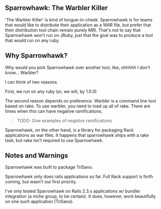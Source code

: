 ## Sparrowhawk: The Warbler Killer

'The Warbler Killer' is kind of tongue-in-cheek. Sparrowhawk is for teams that would like to distribute their application as a WAR file, but prefer that their distribution tool chain remain purely MRI. That's not to say that Sparrowhawk won't run on JRuby, just that the goal was to produce a tool that would run on any ruby.

## Why Sparrowhawk?

Why would you pick Sparrowhawk over another tool, like, ohhhhh I don't know... Warbler?

I can think of two reasons.

First, we run on any ruby (or, we will, by 1.0.0)

The second reason depends on preference. Warbler is a command line tool based on rake. To use warbler, you need to load up all of rake. There are times when this can have negative ramifications.

>TODO: Give examples of negative ramifications

Sparrowhawk, on the other hand, is a library for packaging Rack applications as war files. It happens that sparrowhawk ships with a rake task, but rake isn't required to use Sparrowhawk.

## Notes and Warnings

Sparrowhawk was built to package TriSano.

Sparrowhawk only does rails applications so far. Full Rack support is forth coming, but wasn't our first priority.

I've only tested Sparrowhawk on Rails 2.3.x applications w/ bundler integration (a niche group, to be certain). It does, however, work beautifully on one such application (TriSano).
